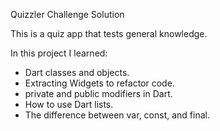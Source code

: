 Quizzler Challenge Solution

This is a quiz app that tests general knowledge.  

In this project I learned:
- Dart classes and objects.
- Extracting Widgets to refactor code.
- private and public modifiers in Dart.
- How to use Dart lists.
- The difference between var, const, and final.

